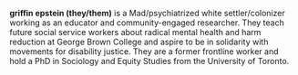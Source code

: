 **griffin epstein (they/them)** is a Mad/psychiatrized white settler/colonizer working as an educator and community-engaged researcher. They teach future social service workers about radical mental health and harm reduction at George Brown College and aspire to be in solidarity with movements for disability justice. They are a former frontline worker and hold a PhD in Sociology and Equity Studies from the University of Toronto.